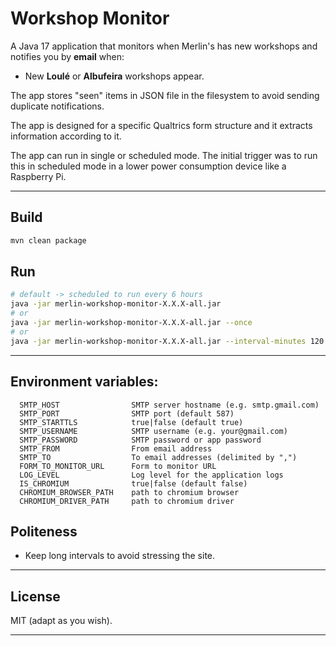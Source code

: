 # Workshop Monitor

A Java 17 application that monitors when Merlin's has new workshops and notifies you by **email** when:

- New **Loulé** or **Albufeira** workshops appear.

The app stores "seen" items in JSON file in the filesystem to avoid sending duplicate notifications.

The app is designed for a specific Qualtrics form structure and it extracts information according to it.

The app can run in single or scheduled mode. The initial trigger was to run this in scheduled mode in a lower power consumption device like a Raspberry Pi.

---

## Build

```bash
mvn clean package
```

## Run

```bash
# default -> scheduled to run every 6 hours
java -jar merlin-workshop-monitor-X.X.X-all.jar
# or
java -jar merlin-workshop-monitor-X.X.X-all.jar --once
# or
java -jar merlin-workshop-monitor-X.X.X-all.jar --interval-minutes 120
```
---

## Environment variables:
      SMTP_HOST                SMTP server hostname (e.g. smtp.gmail.com)
      SMTP_PORT                SMTP port (default 587)
      SMTP_STARTTLS            true|false (default true)
      SMTP_USERNAME            SMTP username (e.g. your@gmail.com)
      SMTP_PASSWORD            SMTP password or app password
      SMTP_FROM                From email address
      SMTP_TO                  To email addresses (delimited by ",")
      FORM_TO_MONITOR_URL      Form to monitor URL
      LOG_LEVEL                Log level for the application logs
      IS_CHROMIUM              true|false (default false)
      CHROMIUM_BROWSER_PATH    path to chromium browser
      CHROMIUM_DRIVER_PATH     path to chromium driver

## Politeness

- Keep long intervals to avoid stressing the site.

---

## License

MIT (adapt as you wish).

---
